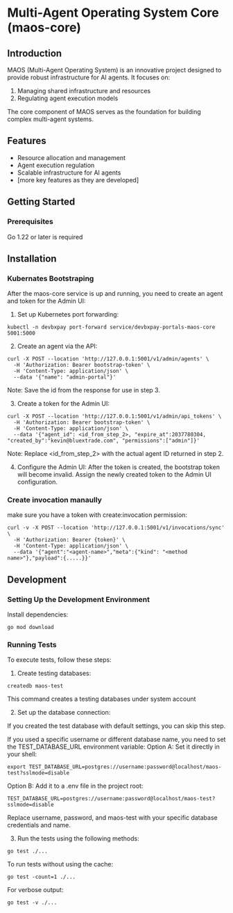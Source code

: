# Multi-Agent Operating System Core (maos-core)

## Introduction

MAOS (Multi-Agent Operating System) is an innovative project designed to provide robust infrastructure for AI agents. It focuses on:

1. Managing shared infrastructure and resources
2. Regulating agent execution models

The core component of MAOS serves as the foundation for building complex multi-agent systems.

## Features

- Resource allocation and management
- Agent execution regulation
- Scalable infrastructure for AI agents
- [more key features as they are developed]

## Getting Started

### Prerequisites

Go 1.22 or later is required

## Installation

### Kubernates Bootstraping

After the maos-core service is up and running, you need to create an agent and token for the Admin UI:

1. Set up Kubernetes port forwarding:

```
kubectl -n devbxpay port-forward service/devbxpay-portals-maos-core 5001:5000
```

2. Create an agent via the API:

```
curl -X POST --location 'http://127.0.0.1:5001/v1/admin/agents' \
  -H 'Authorization: Bearer bootstrap-token' \
  -H 'Content-Type: application/json' \
  --data '{"name": "admin-portal"}'
```

Note: Save the id from the response for use in step 3.

3. Create a token for the Admin UI:

```
curl -X POST --location 'http://127.0.0.1:5001/v1/admin/api_tokens' \
  -H 'Authorization: Bearer bootstrap-token' \
  -H 'Content-Type: application/json' \
  --data '{"agent_id": <id_from_step_2>, "expire_at":2037780304, "created_by":"kevin@bluextrade.com", "permissions":["admin"]}'
```

Note: Replace <id_from_step_2> with the actual agent ID returned in step 2.

4. Configure the Admin UI:
   After the token is created, the bootstrap token will become invalid. Assign the newly created token to the Admin UI configuration.

### Create invocation manaully

make sure you have a token with create:invocation permission:

```
curl -v -X POST --location 'http://127.0.0.1:5001/v1/invocations/sync' \
  -H 'Authorization: Bearer {token}' \
  -H 'Content-Type: application/json' \
  --data '{"agent":"<agent-name>","meta":{"kind": "<method name>"},"payload":{.....}}'
```

## Development

### Setting Up the Development Environment

Install dependencies:

```shell
go mod download
```

### Running Tests

To execute tests, follow these steps:

1. Create testing databases:

```shell
createdb maos-test
```

This command creates a testing databases under system account

2. Set up the database connection:

If you created the test database with default settings, you can skip this step.

If you used a specific username or different database name, you need to set the TEST_DATABASE_URL environment variable:
Option A: Set it directly in your shell:

```shell
export TEST_DATABASE_URL=postgres://username:password@localhost/maos-test?sslmode=disable
```

Option B: Add it to a .env file in the project root:

```
TEST_DATABASE_URL=postgres://username:password@localhost/maos-test?sslmode=disable
```

Replace username, password, and maos-test with your specific database credentials and name.

3. Run the tests using the following methods:

```shell
go test ./...
```

To run tests without using the cache:

```shell
go test -count=1 ./...
```

For verbose output:

```shell
go test -v ./...
```
